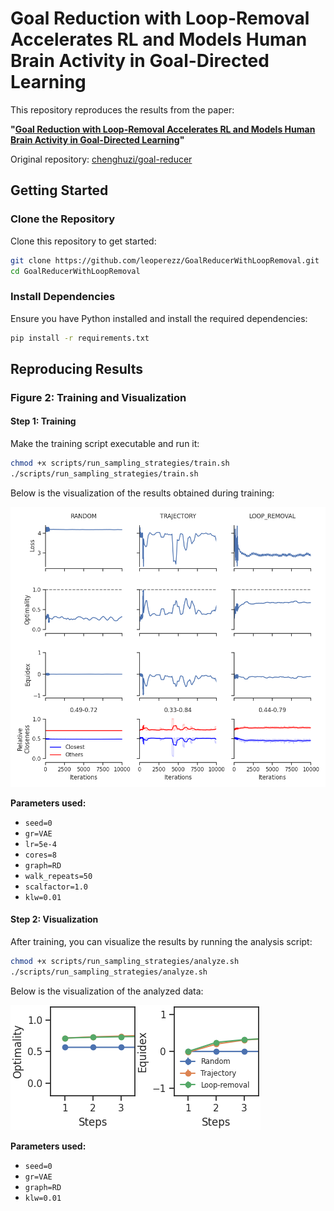 # Goal Reduction with Loop-Removal Accelerates RL and Models Human Brain Activity in Goal-Directed Learning

This repository reproduces the results from the paper:

**"[Goal Reduction with Loop-Removal Accelerates RL and Models Human Brain Activity in Goal-Directed Learning](https://neurips.cc/virtual/2024/poster/94732)"**

Original repository: [chenghuzi/goal-reducer](https://github.com/chenghuzi/goal-reducer.git)

## Getting Started

### Clone the Repository

Clone this repository to get started:
```bash
git clone https://github.com/leoperezz/GoalReducerWithLoopRemoval.git
cd GoalReducerWithLoopRemoval
```

### Install Dependencies

Ensure you have Python installed and install the required dependencies:
```bash
pip install -r requirements.txt
```

## Reproducing Results

### Figure 2: Training and Visualization

#### Step 1: Training

Make the training script executable and run it:
```bash
chmod +x scripts/run_sampling_strategies/train.sh
./scripts/run_sampling_strategies/train.sh
```

Below is the visualization of the results obtained during training:

![Training Results](results.main/sampling_strategy_comparison/VAE/fig-RandomSG.png)

**Parameters used:**
- `seed=0`
- `gr=VAE`
- `lr=5e-4`
- `cores=8`
- `graph=RD`
- `walk_repeats=50`
- `scalfactor=1.0`
- `klw=0.01`

#### Step 2: Visualization

After training, you can visualize the results by running the analysis script:
```bash
chmod +x scripts/run_sampling_strategies/analyze.sh
./scripts/run_sampling_strategies/analyze.sh
```

Below is the visualization of the analyzed data:

![Analysis Results](results.main/sampling_strategy_comparison/VAE/fig-RandomSG-Recursive-2D-.png)

**Parameters used:**
- `seed=0`
- `gr=VAE`
- `graph=RD`
- `klw=0.01`
